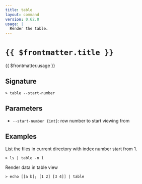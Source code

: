 ```yaml
---
title: table
layout: command
version: 0.62.0
usage: |
  Render the table.
---
```


# `{{ $frontmatter.title }}`

<div style='white-space: pre-wrap;'>{{ $frontmatter.usage }}</div>

## Signature

```> table --start-number```

## Parameters

 -  `--start-number {int}`: row number to start viewing from

## Examples

List the files in current directory with index number start from 1.
```shell
> ls | table -n 1
```

Render data in table view
```shell
> echo [[a b]; [1 2] [3 4]] | table
```
